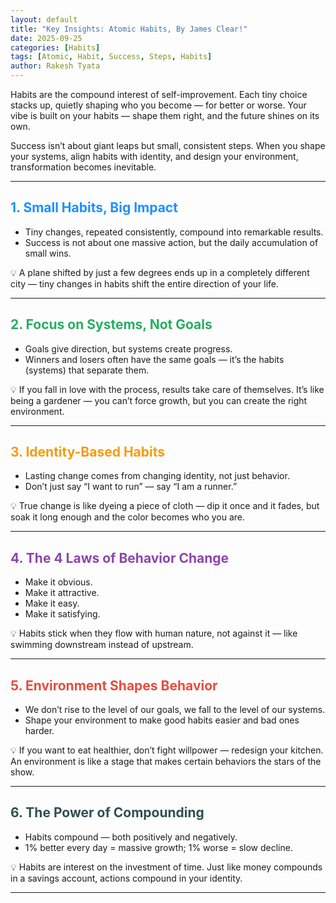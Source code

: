 ```yaml
---
layout: default
title: "Key Insights: Atomic Habits, By James Clear!"
date: 2025-09-25
categories: [Habits]
tags: [Atomic, Habit, Success, Steps, Habits]
author: Rakesh Tyata
---
```


Habits are the compound interest of self-improvement. Each tiny choice stacks up, quietly shaping who you become — for better or worse. Your vibe is built on your habits — shape them right, and the future shines on its own.

Success isn’t about giant leaps but small, consistent steps. When you shape your systems, align habits with identity, and design your environment, transformation becomes inevitable.

---

## <span style="color:#1E90FF">1. Small Habits, Big Impact</span>

- Tiny changes, repeated consistently, compound into remarkable results.
- Success is not about one massive action, but the daily accumulation of small wins.

💡 A plane shifted by just a few degrees ends up in a completely different city — tiny changes in habits shift the entire direction of your life.

---

## <span style="color:#27AE60">2. Focus on Systems, Not Goals</span>

- Goals give direction, but systems create progress.
- Winners and losers often have the same goals — it’s the habits (systems) that separate them.

💡 If you fall in love with the process, results take care of themselves. It’s like being a gardener — you can’t force growth, but you can create the right environment.

---

## <span style="color:#F39C12">3. Identity-Based Habits</span>

- Lasting change comes from changing identity, not just behavior.
- Don’t just say “I want to run” — say “I am a runner.”

💡 True change is like dyeing a piece of cloth — dip it once and it fades, but soak it long enough and the color becomes who you are.

---

## <span style="color:#8E44AD">4. The 4 Laws of Behavior Change</span>

- Make it obvious.
- Make it attractive.
- Make it easy.
- Make it satisfying.

💡 Habits stick when they flow with human nature, not against it — like swimming downstream instead of upstream.

---

## <span style="color:#E74C3C">5. Environment Shapes Behavior</span>

- We don’t rise to the level of our goals, we fall to the level of our systems.
- Shape your environment to make good habits easier and bad ones harder.

💡 If you want to eat healthier, don’t fight willpower — redesign your kitchen. An environment is like a stage that makes certain behaviors the stars of the show.

---

## <span style="color:#2F4F4F">6. The Power of Compounding</span>

- Habits compound — both positively and negatively.
- 1% better every day = massive growth; 1% worse = slow decline.

💡 Habits are interest on the investment of time. Just like money compounds in a savings account, actions compound in your identity.

---